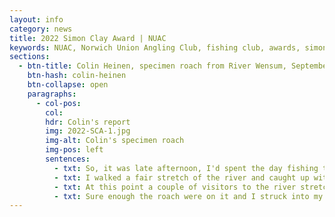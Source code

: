 ```yaml
---
layout: info
category: news
title: 2022 Simon Clay Award | NUAC
keywords: NUAC, Norwich Union Angling Club, fishing club, awards, simon clay
sections:
  - btn-title: Colin Heinen, specimen roach from River Wensum, September 2022
    btn-hash: colin-heinen
    btn-collapse: open
    paragraphs:
      - col-pos:
        col:
        hdr: Colin's report
        img: 2022-SCA-1.jpg
        img-alt: Colin's specimen roach
        img-pos: left
        sentences:
          - txt: So, it was late afternoon, I'd spent the day fishing the lake at the Bridge Inn, Lenwade and was packing up and heading back to the car, and as usual I thought to have a quick look at the river stretch as I had some leftover bread and see if chucking a few bits in would give me any signs of life from the snags/hidey holes the chub live in.
          - txt: I walked a fair stretch of the river and caught up with most of my bread coming downstream. Unbelievably I saw a shoal of roach taking the slow sinking bread and a few actually coming up to take pieces off the surface, so I quickly rushed back to the car and grabbed a rod and net and got back to the roach.
          - txt: At this point a couple of visitors to the river stretch had seen me running up and down and came over to see what I was up to! I gave them the quick introduction and kept feeding the swim, watching the fish getting more competitive and taking the bread. I tied a simple hook and freelined the bread through the swim a couple of times and had no takes. We could see the fish were there but somehow I just couldn't get the bread to run through how they wanted it. So, with a bit of encouragement from my now audience I wet the bread a bit more, went for a slow sinking approach and cast further upstream really giving it time to bounce along through the swim in front of the fish.
          - txt: Sure enough the roach were on it and I struck into my first fish, a good size just over a 1lb and carefully played him into the net without causing too much commotion. Unhooked the fish, had a quick look and decided there was definitely a better fish to have as we'd seen quite a few larger ones by this point. So, rinse and repeat; kept feeding bread and then trotted our slow sinking bread flake through again. This time the biggest of the shoal came straight onto it as it passed in front of them. Struck, hooked and gently played him in. Once I had netted the fish we had a small cheer and we were all quite chuffed that I'd managed to single out the best of the fish. The two guests kindly took some photos for me and then we released him. We chatted for a bit and parted ways, a chance encounter and a wonderful thing to have shared with a couple of other anglers.
---
```


